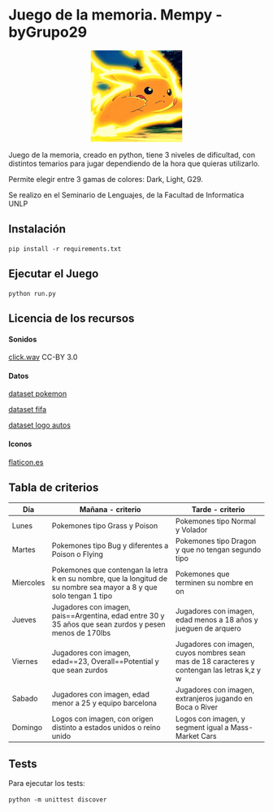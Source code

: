 # Juego de la memoria. Mempy -byGrupo29

<p align="center">
    <img  src="src/recursos/images/pikachu.gif" width="180" height="180">
</p>
Juego de la memoria, creado en python, tiene 3 niveles de dificultad, con distintos temarios para jugar dependiendo de la hora que quieras utilizarlo.

Permite elegir entre 3 gamas de colores: Dark, Light, G29.

Se realizo en el Seminario de Lenguajes, de la Facultad de Informatica UNLP

## Instalación

```
pip install -r requirements.txt
```


## Ejecutar el Juego

```
python run.py
```

## Licencia de los recursos

#### Sonidos

[click.wav](https://opengameart.org/content/menu-selection-click) CC-BY 3.0


#### Datos

[dataset pokemon](https://www.kaggle.com/vishalsubbiah/pokemon-images-and-types)

[dataset fifa](https://www.kaggle.com/balaaje/fifa-20-complete-player-dataset-for-manager-mode)

[dataset logo autos](https://www.kaggle.com/yamaerenay/100-images-of-top-50-car-brands)

#### Iconos

[flaticon.es](https://www.flaticon.es/packs/computer-programming/2?word=programming)


## Tabla de criterios

|Día  | Mañana - criterio  | Tarde - criterio |
|--|--|--|
| Lunes  | Pokemones tipo Grass y Poison | Pokemones tipo Normal y Volador |
| Martes | Pokemones tipo Bug y diferentes a Poison o Flying | Pokemones tipo Dragon y que no tengan segundo tipo |
| Miercoles | Pokemones que contengan la letra k en su nombre, que la longitud de su nombre sea mayor a 8 y que solo tengan 1 tipo | Pokemones que terminen su nombre en on |
| Jueves | Jugadores con imagen, pais==Argentina, edad entre 30 y 35 años que sean zurdos y pesen menos de 170lbs | Jugadores con imagen, edad menos a 18 años y jueguen de arquero |
| Viernes | Jugadores con imagen, edad==23, Overall==Potential y que sean zurdos | Jugadores con imagen, cuyos nombres sean mas de 18 caracteres y contengan las letras k,z y w |
| Sabado | Jugadores con imagen, edad menor a 25 y equipo barcelona | Jugadores con imagen, extranjeros jugando en Boca o River |
| Domingo | Logos con imagen, con origen distinto a estados unidos o reino unido | Logos con imagen, y segment igual a Mass-Market Cars |


## Tests

Para ejecutar los tests:

```python -m unittest discover```
